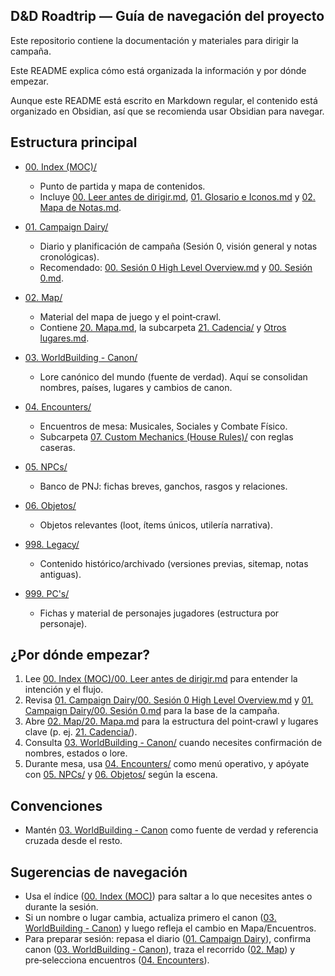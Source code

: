 ## D&D Roadtrip — Guía de navegación del proyecto

Este repositorio contiene la documentación y materiales para dirigir la campaña.

Este README explica cómo está organizada la información y por dónde empezar. 

Aunque este README está escrito en Markdown regular, el contenido está organizado en Obsidian, así que se recomienda usar Obsidian para navegar.

## Estructura principal

- [00. Index (MOC)/](./00.%20Index%20%28MOC%29/)
  - Punto de partida y mapa de contenidos.
  - Incluye [00. Leer antes de dirigir.md](./00.%20Index%20%28MOC%29/00.%20Leer%20antes%20de%20dirigir.md), [01. Glosario e Iconos.md](./00.%20Index%20%28MOC%29/01.%20Glosario%20e%20Iconos.md) y [02. Mapa de Notas.md](./00.%20Index%20%28MOC%29/02.%20Mapa%20de%20Notas.md).

- [01. Campaign Dairy/](./01.%20Campaign%20Dairy/)
  - Diario y planificación de campaña (Sesión 0, visión general y notas cronológicas).
  - Recomendado: [00. Sesión 0 High Level Overview.md](./01.%20Campaign%20Dairy/00.%20Sesi%C3%B3n%200%20High%20Level%20Overview.md) y [00. Sesión 0.md](./01.%20Campaign%20Dairy/00.%20Sesi%C3%B3n%200.md).

- [02. Map/](./02.%20Map/)
  - Material del mapa de juego y el point‑crawl.
  - Contiene [20. Mapa.md](./02.%20Map/20.%20Mapa.md), la subcarpeta [21. Cadencia/](./02.%20Map/21.%20Cadencia/) y [Otros lugares.md](./02.%20Map/Otros%20lugares.md).

- [03. WorldBuilding - Canon/](./03.%20WorldBuilding%20-%20Canon/)
  - Lore canónico del mundo (fuente de verdad). Aquí se consolidan nombres, países, lugares y cambios de canon.

- [04. Encounters/](./04.%20Encounters/)
  - Encuentros de mesa: Musicales, Sociales y Combate Físico.
  - Subcarpeta [07. Custom Mechanics (House Rules)/](./04.%20Encounters/07.%20Custom%20Mechanics%20%28House%20Rules%29/) con reglas caseras.

- [05. NPCs/](./05.%20NPCs/)
  - Banco de PNJ: fichas breves, ganchos, rasgos y relaciones.

- [06. Objetos/](./06.%20Objetos/)
  - Objetos relevantes (loot, ítems únicos, utilería narrativa).

- [998. Legacy/](./998.%20Legacy/)
  - Contenido histórico/archivado (versiones previas, sitemap, notas antiguas).

- [999. PC's/](./999.%20PC%27s/)
  - Fichas y material de personajes jugadores (estructura por personaje).

## ¿Por dónde empezar?

1. Lee [00. Index (MOC)/00. Leer antes de dirigir.md](./00.%20Index%20%28MOC%29/00.%20Leer%20antes%20de%20dirigir.md) para entender la intención y el flujo.
2. Revisa [01. Campaign Dairy/00. Sesión 0 High Level Overview.md](./01.%20Campaign%20Dairy/00.%20Sesi%C3%B3n%200%20High%20Level%20Overview.md) y [01. Campaign Dairy/00. Sesión 0.md](./01.%20Campaign%20Dairy/00.%20Sesi%C3%B3n%200.md) para la base de la campaña.
3. Abre [02. Map/20. Mapa.md](./02.%20Map/20.%20Mapa.md) para la estructura del point‑crawl y lugares clave (p. ej. [21. Cadencia/](./02.%20Map/21.%20Cadencia/)).
4. Consulta [03. WorldBuilding - Canon/](./03.%20WorldBuilding%20-%20Canon/) cuando necesites confirmación de nombres, estados o lore.
5. Durante mesa, usa [04. Encounters/](./04.%20Encounters/) como menú operativo, y apóyate con [05. NPCs/](./05.%20NPCs/) y [06. Objetos/](./06.%20Objetos/) según la escena.

## Convenciones

- Mantén [03. WorldBuilding - Canon](./03.%20WorldBuilding%20-%20Canon/) como fuente de verdad y referencia cruzada desde el resto.

## Sugerencias de navegación

- Usa el índice ([00. Index (MOC)](./00.%20Index%20%28MOC%29/)) para saltar a lo que necesites antes o durante la sesión.
- Si un nombre o lugar cambia, actualiza primero el canon ([03. WorldBuilding - Canon](./03.%20WorldBuilding%20-%20Canon/)) y luego refleja el cambio en Mapa/Encuentros.
- Para preparar sesión: repasa el diario ([01. Campaign Dairy](./01.%20Campaign%20Dairy/)), confirma canon ([03. WorldBuilding - Canon](./03.%20WorldBuilding%20-%20Canon/)), traza el recorrido ([02. Map](./02.%20Map/)) y pre‑selecciona encuentros ([04. Encounters](./04.%20Encounters/)).
